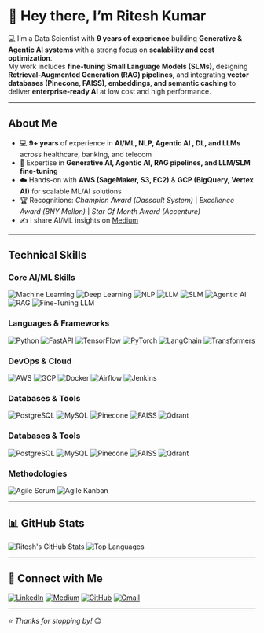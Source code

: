 # 👋 Hey there, I’m Ritesh Kumar  

💻 I’m a Data Scientist with **9 years of experience** building **Generative & Agentic AI systems** with a strong focus on **scalability and cost optimization**.  
My work includes **fine-tuning Small Language Models (SLMs)**, designing **Retrieval-Augmented Generation (RAG) pipelines**, and integrating **vector databases (Pinecone, FAISS), embeddings, and semantic caching** to deliver **enterprise-ready AI** at low cost and high performance.

---

## About Me
- 💻 **9+ years** of experience in **AI/ML, NLP, Agentic AI , DL, and LLMs** across healthcare, banking, and telecom  
- 🧠 Expertise in **Generative AI, Agentic AI, RAG pipelines, and LLM/SLM fine-tuning**  
- ☁️ Hands-on with **AWS (SageMaker, S3, EC2)** & **GCP (BigQuery, Vertex AI)** for scalable ML/AI solutions  
- 🏆 Recognitions: *Champion Award (Dassault System)* | *Excellence Award (BNY Mellon)* | *Star Of Month Award (Accenture)*  
- ✍️ I share AI/ML insights on [Medium](https://medium.com/@riteshpcs1994)

---

## Technical Skills

### Core AI/ML Skills
![Machine Learning](https://img.shields.io/badge/Machine%20Learning-3776AB?style=for-the-badge&logoColor=white)
![Deep Learning](https://img.shields.io/badge/Deep%20Learning-2ECC71?style=for-the-badge&logoColor=white)
![NLP](https://img.shields.io/badge/NLP-8E44AD?style=for-the-badge&logoColor=white)
![LLM](https://img.shields.io/badge/LLM-FF5733?style=for-the-badge&logoColor=white)
![SLM](https://img.shields.io/badge/SLM-16A085?style=for-the-badge&logoColor=white)
![Agentic AI](https://img.shields.io/badge/Agentic%20AI-E74C3C?style=for-the-badge&logoColor=white)
![RAG](https://img.shields.io/badge/RAG-F1C40F?style=for-the-badge&logoColor=black)
![Fine-Tuning LLM](https://img.shields.io/badge/Fine--Tuning%20LLM-9B59B6?style=for-the-badge&logoColor=white)

### Languages & Frameworks
![Python](https://img.shields.io/badge/Python-3776AB?style=for-the-badge&logo=python&logoColor=white)
![FastAPI](https://img.shields.io/badge/FastAPI-009688?style=for-the-badge&logo=fastapi&logoColor=white)
![TensorFlow](https://img.shields.io/badge/TensorFlow-FF6F00?style=for-the-badge&logo=tensorflow&logoColor=white)
![PyTorch](https://img.shields.io/badge/PyTorch-EE4C2C?style=for-the-badge&logo=pytorch&logoColor=white)
![LangChain](https://img.shields.io/badge/LangChain-00BFA6?style=for-the-badge&logo=chainlink&logoColor=white)
![Transformers](https://img.shields.io/badge/Transformers-FFDA44?style=for-the-badge&logo=python&logoColor=black)

### DevOps & Cloud
![AWS](https://img.shields.io/badge/AWS-FF9900?style=for-the-badge&logo=amazon-aws&logoColor=white)
![GCP](https://img.shields.io/badge/GCP-4285F4?style=for-the-badge&logo=google-cloud&logoColor=white)
![Docker](https://img.shields.io/badge/Docker-2496ED?style=for-the-badge&logo=docker&logoColor=white)
![Airflow](https://img.shields.io/badge/Airflow-017CEE?style=for-the-badge&logo=apache-airflow&logoColor=white)
![Jenkins](https://img.shields.io/badge/Jenkins-D24939?style=for-the-badge&logo=jenkins&logoColor=white)

### Databases & Tools
![PostgreSQL](https://img.shields.io/badge/PostgreSQL-336791?style=for-the-badge&logo=postgresql&logoColor=white)
![MySQL](https://img.shields.io/badge/MySQL-4479A1?style=for-the-badge&logo=mysql&logoColor=white)
![Pinecone](https://img.shields.io/badge/Pinecone-0D96F6?style=for-the-badge&logo=pinboard&logoColor=white)
![FAISS](https://img.shields.io/badge/FAISS-009688?style=for-the-badge&logo=databricks&logoColor=white)
![Qdrant](https://img.shields.io/badge/Qdrant-FF4B4B?style=for-the-badge&logo=databricks&logoColor=white)

### Databases & Tools
![PostgreSQL](https://img.shields.io/badge/PostgreSQL-336791?style=for-the-badge&logo=postgresql&logoColor=white)
![MySQL](https://img.shields.io/badge/MySQL-4479A1?style=for-the-badge&logo=mysql&logoColor=white)
![Pinecone](https://img.shields.io/badge/Pinecone-0D96F6?style=for-the-badge&logo=pinboard&logoColor=white)
![FAISS](https://img.shields.io/badge/FAISS-009688?style=for-the-badge&logo=databricks&logoColor=white)
![Qdrant](https://img.shields.io/badge/Qdrant-FF4B4B?style=for-the-badge&logo=databricks&logoColor=white)

### Methodologies
![Agile Scrum](https://img.shields.io/badge/Agile%20Scrum-3776AB?style=for-the-badge&logoColor=white)
![Agile Kanban](https://img.shields.io/badge/Agile%20Kanban-2ECC71?style=for-the-badge&logoColor=white)

---

## 📊 GitHub Stats
![Ritesh's GitHub Stats](https://github-readme-stats.vercel.app/api?username=Riteshpcs1994&show_icons=true&theme=tokyonight)
![Top Languages](https://github-readme-stats.vercel.app/api/top-langs/?username=Riteshpcs1994&layout=compact&theme=tokyonight)

---

## 🔗 Connect with Me
[![LinkedIn](https://img.shields.io/badge/LinkedIn-0077B5?style=for-the-badge&logo=linkedin&logoColor=white)](https://www.linkedin.com/in/riteshkr94/)
[![Medium](https://img.shields.io/badge/Medium-000000?style=for-the-badge&logo=medium&logoColor=white)](https://medium.com/@riteshpcs1994)
[![GitHub](https://img.shields.io/badge/GitHub-181717?style=for-the-badge&logo=github&logoColor=white)](https://github.com/Riteshpcs1994)
[![Gmail](https://img.shields.io/badge/Gmail-D14836?style=for-the-badge&logo=gmail&logoColor=white)](mailto:riteshpcs1994@gmail.com)

---

⭐️ *Thanks for stopping by!* 😊
